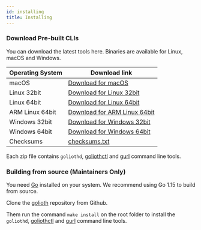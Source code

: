 ```yaml
---
id: installing
title: Installing
---
```


### Download Pre-built CLIs

You can download the latest tools here. Binaries are available for Linux, macOS and Windows.

| Operating System | Download link                                                                                                                        |
| ---------------- | ------------------------------------------------------------------------------------------------------------------------------------ |
| macOS            | [Download for macOS](https://storage.googleapis.com/golioth-cli-releases/golioth/latest/golioth_latest_macos_64bit.tar.gz)           |
| Linux 32bit      | [Download for Linux 32bit](https://storage.googleapis.com/golioth-cli-releases/golioth/latest/golioth_latest_linux_32bit.tar.gz)     |
| Linux 64bit      | [Download for Linux 64bit](https://storage.googleapis.com/golioth-cli-releases/golioth/latest/golioth_latest_linux_64bit.tar.gz)     |
| ARM Linux 64bit  | [Download for ARM Linux 64bit](https://storage.googleapis.com/golioth-cli-releases/golioth/latest/golioth_latest_linux_arm64.tar.gz) |
| Windows 32bit    | [Download for Windows 32bit](https://storage.googleapis.com/golioth-cli-releases/golioth/latest/golioth_latest_windows_64bit.tar.gz) |
| Windows 64bit    | [Download for Windows 64bit](https://storage.googleapis.com/golioth-cli-releases/golioth/latest/golioth_latest_windows_64bit.tar.gz) |
| Checksums        | [checksums.txt](https://storage.googleapis.com/golioth-cli-releases/golioth/latest/checksums.txt)                                    |

Each zip file contains `goliothd`, [goliothctl](/docs/reference/goliothctl/goliothctl) and [gurl](/docs/reference/gurl/gurl) command line tools.

### Building from source (Maintainers Only)

You need [Go](https://golang.org) installed on your system. We recommend using Go 1.15 to build from source.

Clone the [golioth](https://github.com/golioth/golioth) repository from Github.

Them run the command `make install` on the root folder to install the `goliothd`, [goliothctl](/docs/reference/goliothctl/goliothctl) and [gurl](/docs/reference/gurl/gurl) command line tools.
